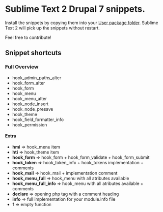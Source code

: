 # Sublime Text 2 Drupal 7 snippets. #

Install the snippets by copying them into your [User package folder](http://docs.sublimetext.info/en/latest/basic_concepts.html#the-user-package). Sublime Text 2 will pick up the snippets without restart.

Feel free to contribute!

## Snippet shortcuts ##

### Full Overview ###
* hook_admin_paths_alter
* hook_form_alter
* hook_form
* hook_menu
* hook_menu_alter
* hook_node_insert
* hook_node_presave
* hook_theme
* hook_field_formatter_info
* hook_permission

#### Extra ####

* **hmi** => hook_menu item
* **hti** => hook_theme item
* **hook_form** => hook_form + hook_form_validate + hook_form_submit
* **hook_token** => hook_token_info + hook_tokens implementation + comments
* **hook_mail** => hook_mail + implementation comment
* **hook_menu_full** => hook_menu with all atributes available
* **hook_menu_full_info** => hook_menu with all atributes available + comments
* **declare** => opening php tag with a comment heading
* **info** => full implementation for your module.info file
* **f** => empty function
